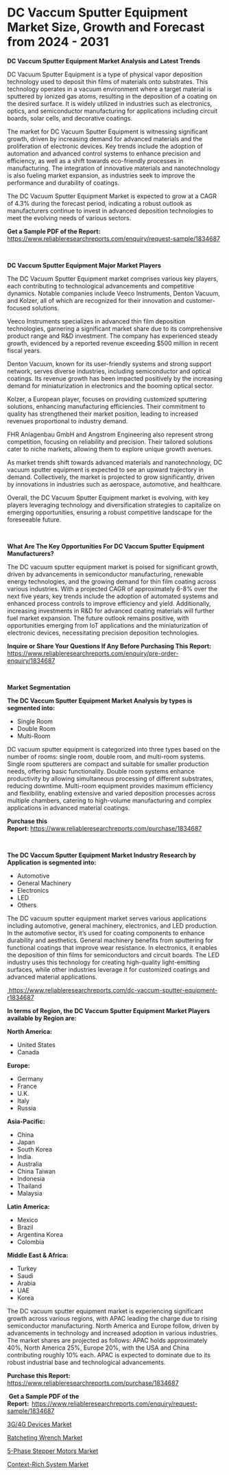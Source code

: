 <p><h1>DC Vaccum Sputter Equipment Market Size, Growth and Forecast from 2024 - 2031</h1></p><p><strong>DC Vaccum Sputter Equipment Market Analysis and Latest Trends</strong></p>
<p><p>DC Vacuum Sputter Equipment is a type of physical vapor deposition technology used to deposit thin films of materials onto substrates. This technology operates in a vacuum environment where a target material is sputtered by ionized gas atoms, resulting in the deposition of a coating on the desired surface. It is widely utilized in industries such as electronics, optics, and semiconductor manufacturing for applications including circuit boards, solar cells, and decorative coatings.</p><p>The market for DC Vacuum Sputter Equipment is witnessing significant growth, driven by increasing demand for advanced materials and the proliferation of electronic devices. Key trends include the adoption of automation and advanced control systems to enhance precision and efficiency, as well as a shift towards eco-friendly processes in manufacturing. The integration of innovative materials and nanotechnology is also fueling market expansion, as industries seek to improve the performance and durability of coatings. </p><p>The DC Vacuum Sputter Equipment Market is expected to grow at a CAGR of 4.3% during the forecast period, indicating a robust outlook as manufacturers continue to invest in advanced deposition technologies to meet the evolving needs of various sectors.</p></p>
<p><strong>Get a Sample PDF of the Report:&nbsp;</strong> <a href="https://www.reliableresearchreports.com/enquiry/request-sample/1834687?utm_campaign=11&utm_medium=2&utm_source=Github&utm_content=ia&utm_term=31122024&utm_id=dc-vaccum-sputter-equipment">https://www.reliableresearchreports.com/enquiry/request-sample/1834687</a></p>
<p>&nbsp;</p>
<p><strong>DC Vaccum Sputter Equipment Major Market Players</strong></p>
<p><p>The DC Vacuum Sputter Equipment market comprises various key players, each contributing to technological advancements and competitive dynamics. Notable companies include Veeco Instruments, Denton Vacuum, and Kolzer, all of which are recognized for their innovation and customer-focused solutions.</p><p>Veeco Instruments specializes in advanced thin film deposition technologies, garnering a significant market share due to its comprehensive product range and R&D investment. The company has experienced steady growth, evidenced by a reported revenue exceeding $500 million in recent fiscal years.</p><p>Denton Vacuum, known for its user-friendly systems and strong support network, serves diverse industries, including semiconductor and optical coatings. Its revenue growth has been impacted positively by the increasing demand for miniaturization in electronics and the booming optical sector.</p><p>Kolzer, a European player, focuses on providing customized sputtering solutions, enhancing manufacturing efficiencies. Their commitment to quality has strengthened their market position, leading to increased revenues proportional to industry demand.</p><p>FHR Anlagenbau GmbH and Angstrom Engineering also represent strong competition, focusing on reliability and precision. Their tailored solutions cater to niche markets, allowing them to explore unique growth avenues.</p><p>As market trends shift towards advanced materials and nanotechnology, DC vacuum sputter equipment is expected to see an upward trajectory in demand. Collectively, the market is projected to grow significantly, driven by innovations in industries such as aerospace, automotive, and healthcare.</p><p>Overall, the DC Vacuum Sputter Equipment market is evolving, with key players leveraging technology and diversification strategies to capitalize on emerging opportunities, ensuring a robust competitive landscape for the foreseeable future.</p></p>
<p>&nbsp;</p>
<p><strong>What Are The Key Opportunities For DC Vaccum Sputter Equipment Manufacturers?</strong></p>
<p><p>The DC vacuum sputter equipment market is poised for significant growth, driven by advancements in semiconductor manufacturing, renewable energy technologies, and the growing demand for thin film coating across various industries. With a projected CAGR of approximately 6-8% over the next five years, key trends include the adoption of automated systems and enhanced process controls to improve efficiency and yield. Additionally, increasing investments in R&D for advanced coating materials will further fuel market expansion. The future outlook remains positive, with opportunities emerging from IoT applications and the miniaturization of electronic devices, necessitating precision deposition technologies.</p></p>
<p><strong>Inquire or Share Your Questions If Any Before Purchasing This Report:</strong> <a href="https://www.reliableresearchreports.com/enquiry/pre-order-enquiry/1834687?utm_campaign=11&utm_medium=2&utm_source=Github&utm_content=ia&utm_term=31122024&utm_id=dc-vaccum-sputter-equipment">https://www.reliableresearchreports.com/enquiry/pre-order-enquiry/1834687</a></p>
<p>&nbsp;</p>
<p><strong>Market Segmentation</strong></p>
<p><strong>The DC Vaccum Sputter Equipment Market Analysis by types is segmented into:</strong></p>
<p><ul><li>Single Room</li><li>Double Room</li><li>Multi-Room</li></ul></p>
<p><p>DC vacuum sputter equipment is categorized into three types based on the number of rooms: single room, double room, and multi-room systems. Single room sputterers are compact and suitable for smaller production needs, offering basic functionality. Double room systems enhance productivity by allowing simultaneous processing of different substrates, reducing downtime. Multi-room equipment provides maximum efficiency and flexibility, enabling extensive and varied deposition processes across multiple chambers, catering to high-volume manufacturing and complex applications in advanced material coatings.</p></p>
<p><strong>Purchase this Report:&nbsp;</strong><a href="https://www.reliableresearchreports.com/purchase/1834687?utm_campaign=11&utm_medium=2&utm_source=Github&utm_content=ia&utm_term=31122024&utm_id=dc-vaccum-sputter-equipment">https://www.reliableresearchreports.com/purchase/1834687</a></p>
<p>&nbsp;</p>
<p><strong>The DC Vaccum Sputter Equipment Market Industry Research by Application is segmented into:</strong></p>
<p><ul><li>Automotive</li><li>General Machinery</li><li>Electronics</li><li>LED</li><li>Others</li></ul></p>
<p><p>The DC vacuum sputter equipment market serves various applications including automotive, general machinery, electronics, and LED production. In the automotive sector, it’s used for coating components to enhance durability and aesthetics. General machinery benefits from sputtering for functional coatings that improve wear resistance. In electronics, it enables the deposition of thin films for semiconductors and circuit boards. The LED industry uses this technology for creating high-quality light-emitting surfaces, while other industries leverage it for customized coatings and advanced material applications.</p></p>
<p><a href="https://www.reliableresearchreports.com/dc-vaccum-sputter-equipment-r1834687?utm_campaign=11&utm_medium=2&utm_source=Github&utm_content=ia&utm_term=31122024&utm_id=dc-vaccum-sputter-equipment">&nbsp;https://www.reliableresearchreports.com/dc-vaccum-sputter-equipment-r1834687</a></p>
<p><strong>In terms of Region, the DC Vaccum Sputter Equipment Market Players available by Region are:</strong></p>
<p>
    <p> <strong> North America: </strong>
        <ul>
            <li>United States</li>
            <li>Canada</li>
        </ul>
        </p> 
    <p> <strong> Europe: </strong>
        <ul>
            <li>Germany</li>
            <li>France</li>
            <li>U.K.</li>
            <li>Italy</li>
            <li>Russia</li>
        </ul>
        </p> 
    <p> <strong> Asia-Pacific: </strong>
        <ul>
            <li>China</li>
            <li>Japan</li>
            <li>South Korea</li>
            <li>India</li>
            <li>Australia</li>
            <li>China Taiwan</li>
            <li>Indonesia</li>
            <li>Thailand</li>
            <li>Malaysia</li>
        </ul>
        </p> 
    <p> <strong> Latin America: </strong>
        <ul>
            <li>Mexico</li>
            <li>Brazil</li>
            <li>Argentina Korea</li>
            <li>Colombia</li>
        </ul>
        </p> 
    <p> <strong> Middle East & Africa: </strong>
        <ul>
            <li>Turkey</li>
            <li>Saudi</li>
            <li>Arabia</li>
            <li>UAE</li>
            <li>Korea</li>
        </ul>
    </p>
    </p>
<p><p>The DC vacuum sputter equipment market is experiencing significant growth across various regions, with APAC leading the charge due to rising semiconductor manufacturing. North America and Europe follow, driven by advancements in technology and increased adoption in various industries. The market shares are projected as follows: APAC holds approximately 40%, North America 25%, Europe 20%, with the USA and China contributing roughly 10% each. APAC is expected to dominate due to its robust industrial base and technological advancements.</p></p>
<p><strong>Purchase this Report: </strong><a href="https://www.reliableresearchreports.com/purchase/1834687?utm_campaign=11&utm_medium=2&utm_source=Github&utm_content=ia&utm_term=31122024&utm_id=dc-vaccum-sputter-equipment">https://www.reliableresearchreports.com/purchase/1834687</a></p>
<p>&nbsp;<strong>Get a Sample PDF of the Report:&nbsp;&nbsp;</strong><a href="https://www.reliableresearchreports.com/enquiry/request-sample/1834687?utm_campaign=11&utm_medium=2&utm_source=Github&utm_content=ia&utm_term=31122024&utm_id=dc-vaccum-sputter-equipment">https://www.reliableresearchreports.com/enquiry/request-sample/1834687</a></p>
<p><strong></strong></p>
<p><p><a href="https://github.com/stillsfloria19981/Market-Research-Report-List-1/blob/main/3g4g-devices-market.md?utm_campaign=11&utm_medium=2&utm_source=Github&utm_content=ia&utm_term=31122024&utm_id=dc-vaccum-sputter-equipment">3G/4G Devices Market</a></p><p><a href="https://github.com/gukenneth26571/Market-Research-Report-List-1/blob/main/ratcheting-wrench-market.md?utm_campaign=11&utm_medium=2&utm_source=Github&utm_content=ia&utm_term=31122024&utm_id=dc-vaccum-sputter-equipment">Ratcheting Wrench Market</a></p><p><a href="https://github.com/ChiragRp1/Market-Research-Report-List-7/blob/main/5-phase-stepper-motors-market.md?utm_campaign=11&utm_medium=2&utm_source=Github&utm_content=ia&utm_term=31122024&utm_id=dc-vaccum-sputter-equipment">5-Phase Stepper Motors Market</a></p><p><a href="https://github.com/triattwood9919/Market-Research-Report-List-1/blob/main/context-rich-system-market.md?utm_campaign=11&utm_medium=2&utm_source=Github&utm_content=ia&utm_term=31122024&utm_id=dc-vaccum-sputter-equipment">Context-Rich System Market</a></p></p>